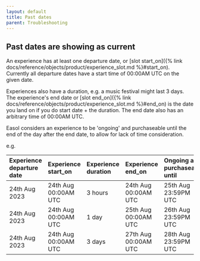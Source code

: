 ```yaml
---
layout: default
title: Past dates
parent: Troubleshooting
---
```


## Past dates are showing as current

An experience has at least one departure date, or [slot start_on]({% link docs/reference/objects/product/experience_slot.md %}#start_on). Currently all departure dates have a start time of 00:00AM UTC on the given date.

Experiences also have a duration, e.g. a music festival might last 3 days. The experience's end date or [slot end_on]({% link docs/reference/objects/product/experience_slot.md %}#end_on) is the date you land on if you do start date + the duration. The end date also has an arbitrary time of 00:00AM UTC.

Easol considers an experience to be 'ongoing' and purchaseable until the end of the day after the end date, to allow for lack of time consideration.

e.g.

| Experience departure date | Experience start_on   | Experience duration | Experience end_on    | Ongoing and purchaseable until |
|:--------------------------|:----------------------|:--------------------|:---------------------|:-------------------------------|
| 24th Aug 2023             | 24th Aug 00:00AM UTC  | 3 hours             | 24th Aug 00:00AM UTC | 25th Aug 23:59PM UTC           |
| 24th Aug 2023             | 24th Aug 00:00AM UTC  | 1 day               | 25th Aug 00:00AM UTC | 26th Aug 23:59PM UTC           |
| 24th Aug 2023             | 24th Aug 00:00AM UTC  | 3 days              | 27th Aug 00:00AM UTC | 28th Aug 23:59PM UTC           |
